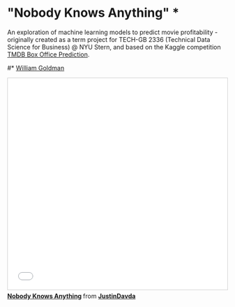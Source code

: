 # "Nobody Knows Anything" *

An exploration of machine learning models to predict movie profitability - originally created as a term project for TECH-GB 2336 (Technical Data Science for Business) @ NYU Stern, and based on the Kaggle competition [TMDB Box Office Prediction](https://www.kaggle.com/c/tmdb-box-office-prediction).

#* [William Goldman](https://variety.com/2018/film/opinion/william-goldman-dies-appreciation-1203030781/)


<iframe src="//www.slideshare.net/slideshow/embed_code/key/cShc5ppBexucpg" width="595" height="485" frameborder="0" marginwidth="0" marginheight="0" scrolling="no" style="border:1px solid #CCC; border-width:1px; margin-bottom:5px; max-width: 100%;" allowfullscreen> </iframe> <div style="margin-bottom:5px"> <strong> <a href="//www.slideshare.net/JustinDavda/nobody-knows-anything-250082090" title="Nobody Knows Anything" target="_blank">Nobody Knows Anything</a> </strong> from <strong><a href="https://www.slideshare.net/JustinDavda" target="_blank">JustinDavda</a></strong> </div>
